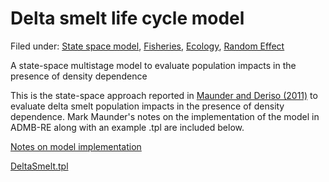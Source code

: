 #  Delta smelt life cycle model

Filed under:  [State space model][1], [Fisheries][2], [Ecology][3], [Random Effect][4]

A state-space multistage model to evaluate population impacts in the presence of density dependence

This is the state-space approach reported in [Maunder and Deriso (2011)][5] to evaluate delta smelt population impacts in the presence of density dependence. Mark Maunder's notes on the implementation of the model in ADMB-RE along with an example .tpl are included below.

[Notes on model implementation][6]

[DeltaSmelt.tpl][7]

[1]: ./../
[2]: ./../../fisheries/
[3]: ./../../by-field-of-application/ecology
[4]: https://github.com/admb-project/examples/search?utf8=%E2%9C%93&q=Random+Effect
[5]: http://www.nrcresearchpress.com/doi/pdf/10.1139/f2011-071
[6]: DeltaSmeltPopModel.pdf
[7]: DeltaSmelt.tpl
